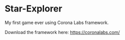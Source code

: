 # Star-Explorer
My first game ever using Corona Labs framework.

Download the framework here: https://coronalabs.com/
